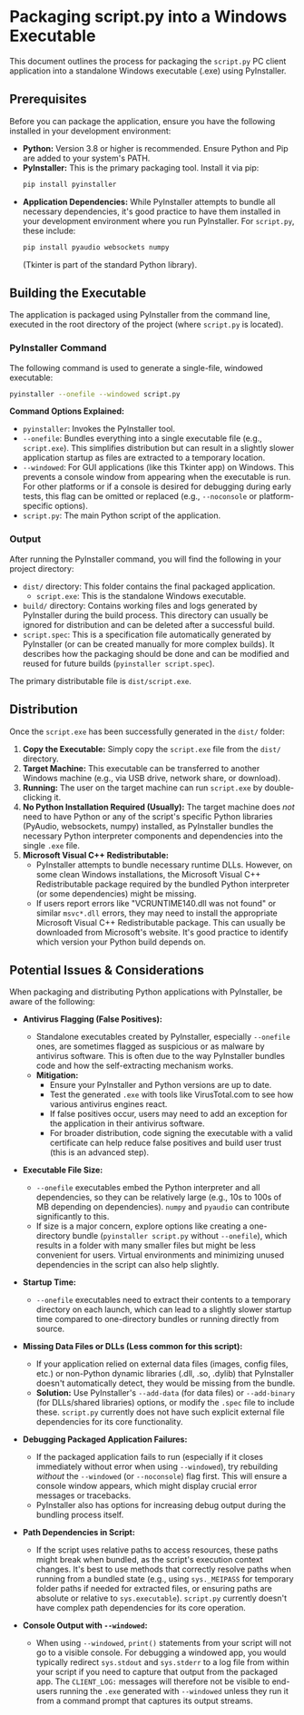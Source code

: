 # Packaging script.py into a Windows Executable

This document outlines the process for packaging the `script.py` PC client application into a standalone Windows executable (.exe) using PyInstaller.

## Prerequisites

Before you can package the application, ensure you have the following installed in your development environment:

*   **Python:** Version 3.8 or higher is recommended. Ensure Python and Pip are added to your system's PATH.
*   **PyInstaller:** This is the primary packaging tool. Install it via pip:
    ```bash
    pip install pyinstaller
    ```
*   **Application Dependencies:** While PyInstaller attempts to bundle all necessary dependencies, it's good practice to have them installed in your development environment where you run PyInstaller. For `script.py`, these include:
    ```bash
    pip install pyaudio websockets numpy
    ```
    (Tkinter is part of the standard Python library).

## Building the Executable

The application is packaged using PyInstaller from the command line, executed in the root directory of the project (where `script.py` is located).

### PyInstaller Command

The following command is used to generate a single-file, windowed executable:

```bash
pyinstaller --onefile --windowed script.py
```

**Command Options Explained:**
*   `pyinstaller`: Invokes the PyInstaller tool.
*   `--onefile`: Bundles everything into a single executable file (e.g., `script.exe`). This simplifies distribution but can result in a slightly slower application startup as files are extracted to a temporary location.
*   `--windowed`: For GUI applications (like this Tkinter app) on Windows. This prevents a console window from appearing when the executable is run. For other platforms or if a console is desired for debugging during early tests, this flag can be omitted or replaced (e.g., `--noconsole` or platform-specific options).
*   `script.py`: The main Python script of the application.

### Output

After running the PyInstaller command, you will find the following in your project directory:

*   `dist/` directory: This folder contains the final packaged application.
    *   `script.exe`: This is the standalone Windows executable.
*   `build/` directory: Contains working files and logs generated by PyInstaller during the build process. This directory can usually be ignored for distribution and can be deleted after a successful build.
*   `script.spec`: This is a specification file automatically generated by PyInstaller (or can be created manually for more complex builds). It describes how the packaging should be done and can be modified and reused for future builds (`pyinstaller script.spec`).

The primary distributable file is `dist/script.exe`.

## Distribution

Once the `script.exe` has been successfully generated in the `dist/` folder:

1.  **Copy the Executable:** Simply copy the `script.exe` file from the `dist/` directory.
2.  **Target Machine:** This executable can be transferred to another Windows machine (e.g., via USB drive, network share, or download).
3.  **Running:** The user on the target machine can run `script.exe` by double-clicking it.
4.  **No Python Installation Required (Usually):** The target machine does *not* need to have Python or any of the script's specific Python libraries (PyAudio, websockets, numpy) installed, as PyInstaller bundles the necessary Python interpreter components and dependencies into the single `.exe` file.
5.  **Microsoft Visual C++ Redistributable:**
    *   PyInstaller attempts to bundle necessary runtime DLLs. However, on some clean Windows installations, the Microsoft Visual C++ Redistributable package required by the bundled Python interpreter (or some dependencies) might be missing.
    *   If users report errors like "VCRUNTIME140.dll was not found" or similar `msvc*.dll` errors, they may need to install the appropriate Microsoft Visual C++ Redistributable package. This can usually be downloaded from Microsoft's website. It's good practice to identify which version your Python build depends on.

## Potential Issues & Considerations

When packaging and distributing Python applications with PyInstaller, be aware of the following:

*   **Antivirus Flagging (False Positives):**
    *   Standalone executables created by PyInstaller, especially `--onefile` ones, are sometimes flagged as suspicious or as malware by antivirus software. This is often due to the way PyInstaller bundles code and how the self-extracting mechanism works.
    *   **Mitigation:**
        *   Ensure your PyInstaller and Python versions are up to date.
        *   Test the generated `.exe` with tools like VirusTotal.com to see how various antivirus engines react.
        *   If false positives occur, users may need to add an exception for the application in their antivirus software.
        *   For broader distribution, code signing the executable with a valid certificate can help reduce false positives and build user trust (this is an advanced step).

*   **Executable File Size:**
    *   `--onefile` executables embed the Python interpreter and all dependencies, so they can be relatively large (e.g., 10s to 100s of MB depending on dependencies). `numpy` and `pyaudio` can contribute significantly to this.
    *   If size is a major concern, explore options like creating a one-directory bundle (`pyinstaller script.py` without `--onefile`), which results in a folder with many smaller files but might be less convenient for users. Virtual environments and minimizing unused dependencies in the script can also help slightly.

*   **Startup Time:**
    *   `--onefile` executables need to extract their contents to a temporary directory on each launch, which can lead to a slightly slower startup time compared to one-directory bundles or running directly from source.

*   **Missing Data Files or DLLs (Less common for this script):**
    *   If your application relied on external data files (images, config files, etc.) or non-Python dynamic libraries (.dll, .so, .dylib) that PyInstaller doesn't automatically detect, they would be missing from the bundle.
    *   **Solution:** Use PyInstaller's `--add-data` (for data files) or `--add-binary` (for DLLs/shared libraries) options, or modify the `.spec` file to include these. `script.py` currently does not have such explicit external file dependencies for its core functionality.

*   **Debugging Packaged Application Failures:**
    *   If the packaged application fails to run (especially if it closes immediately without error when using `--windowed`), try rebuilding *without* the `--windowed` (or `--noconsole`) flag first. This will ensure a console window appears, which might display crucial error messages or tracebacks.
    *   PyInstaller also has options for increasing debug output during the bundling process itself.

*   **Path Dependencies in Script:**
    *   If the script uses relative paths to access resources, these paths might break when bundled, as the script's execution context changes. It's best to use methods that correctly resolve paths when running from a bundled state (e.g., using `sys._MEIPASS` for temporary folder paths if needed for extracted files, or ensuring paths are absolute or relative to `sys.executable`). `script.py` currently doesn't have complex path dependencies for its core operation.

*   **Console Output with `--windowed`:**
    *   When using `--windowed`, `print()` statements from your script will not go to a visible console. For debugging a windowed app, you would typically redirect `sys.stdout` and `sys.stderr` to a log file from within your script if you need to capture that output from the packaged app. The `CLIENT_LOG:` messages will therefore not be visible to end-users running the `.exe` generated with `--windowed` unless they run it from a command prompt that captures its output streams.
